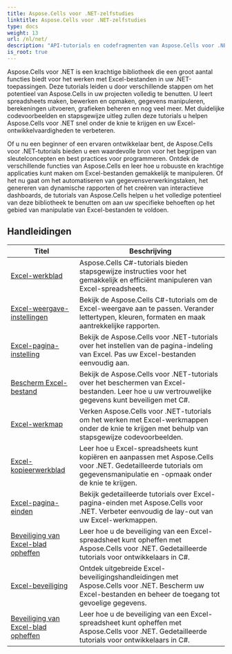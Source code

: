 ```yaml
---
title: Aspose.Cells voor .NET-zelfstudies
linktitle: Aspose.Cells voor .NET-zelfstudies
type: docs
weight: 13
url: /nl/net/
description: "API-tutorials en codefragmenten van Aspose.Cells voor .NET, inclusief het maken, bewerken, converteren, afdrukken en nog veel meer functies voor het gebruik van Excel-spreadsheetbeheer."
is_root: true
---
```


Aspose.Cells voor .NET is een krachtige bibliotheek die een groot aantal functies biedt voor het werken met Excel-bestanden in uw .NET-toepassingen. Deze tutorials leiden u door verschillende stappen om het potentieel van Aspose.Cells in uw projecten volledig te benutten. U leert spreadsheets maken, bewerken en opmaken, gegevens manipuleren, berekeningen uitvoeren, grafieken beheren en nog veel meer. Met duidelijke codevoorbeelden en stapsgewijze uitleg zullen deze tutorials u helpen Aspose.Cells voor .NET snel onder de knie te krijgen en uw Excel-ontwikkelvaardigheden te verbeteren.

Of u nu een beginner of een ervaren ontwikkelaar bent, de Aspose.Cells voor .NET-tutorials bieden u een waardevolle bron voor het begrijpen van sleutelconcepten en best practices voor programmeren. Ontdek de verschillende functies van Aspose.Cells en leer hoe u robuuste en krachtige applicaties kunt maken om Excel-bestanden gemakkelijk te manipuleren. Of het nu gaat om het automatiseren van gegevensverwerkingstaken, het genereren van dynamische rapporten of het creëren van interactieve dashboards, de tutorials van Aspose.Cells helpen u het volledige potentieel van deze bibliotheek te benutten om aan uw specifieke behoeften op het gebied van manipulatie van Excel-bestanden te voldoen.

## Handleidingen
| Titel | Beschrijving |
| --- | --- | 
| [Excel-werkblad](./excel-worksheet-csharp-tutorials/) | Aspose.Cells C#-tutorials bieden stapsgewijze instructies voor het gemakkelijk en efficiënt manipuleren van Excel-spreadsheets. |
| [Excel-weergave-instellingen](./excel-display-settings-csharp-tutorials) | Bekijk de Aspose.Cells C#-tutorials om de Excel-weergave aan te passen. Verander lettertypen, kleuren, formaten en maak aantrekkelijke rapporten. |
| [Excel-pagina-instelling](./excel-page-setup) | Bekijk de Aspose.Cells voor .NET-tutorials over het instellen van de pagina-indeling van Excel. Pas uw Excel-bestanden eenvoudig aan. |
| [Bescherm Excel-bestand](./protect-excel-file/) | Bekijk de Aspose.Cells voor .NET-tutorials over het beschermen van Excel-bestanden. Leer hoe u uw vertrouwelijke gegevens kunt beveiligen met C#. |
| [Excel-werkmap](./excel-workbook/) | Verken Aspose.Cells voor .NET-tutorials om het werken met Excel-werkmappen onder de knie te krijgen met behulp van stapsgewijze codevoorbeelden. |
| [Excel-kopieerwerkblad](./excel-copy-worksheet/) | Leer hoe u Excel-spreadsheets kunt kopiëren en aanpassen met Aspose.Cells voor .NET. Gedetailleerde tutorials om gegevensmanipulatie en -opmaak onder de knie te krijgen. |
| [Excel-pagina-einden](./excel-page-breaks/) | Bekijk gedetailleerde tutorials over Excel-pagina-einden met Aspose.Cells voor .NET. Verbeter eenvoudig de lay-out van uw Excel-werkmappen. |
| [Beveiliging van Excel-blad opheffen](./unprotect-excel-sheet/) | Leer hoe u de beveiliging van een Excel-spreadsheet kunt opheffen met Aspose.Cells voor .NET. Gedetailleerde tutorials voor ontwikkelaars in C#. |
| [Excel-beveiliging](./excel-security/) | Ontdek uitgebreide Excel-beveiligingshandleidingen met Aspose.Cells voor .NET. Bescherm uw Excel-bestanden en beheer de toegang tot gevoelige gegevens. |
| [Beveiliging van Excel-blad opheffen](./unprotect-excel-sheet/) | Leer hoe u de beveiliging van een Excel-spreadsheet kunt opheffen met Aspose.Cells voor .NET. Gedetailleerde tutorials voor ontwikkelaars in C#. |